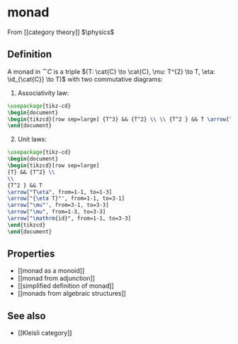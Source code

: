 # monad
From [[category theory]]
$\physics$
## Definition
A monad in $\cat{C}$ is a triple $(T: \cat{C} \to \cat{C}, \mu: T^{2} \to T, \eta: \id_{\cat{C}} \to T)$ with two commutative diagrams:
1. Associativity law:
```tikz
\usepackage{tikz-cd}
\begin{document}
\begin{tikzcd}[row sep=large] {T^3} && {T^2} \\ \\ {T^2 } && T \arrow["T\mu", from=1-1, to=1-3] \arrow["{\mu T}"', from=1-1, to=3-1] \arrow["\mu"', from=3-1, to=3-3] \arrow["\mu", from=1-3, to=3-3] \end{tikzcd}
\end{document}
```
2. Unit laws:
```tikz
\usepackage{tikz-cd}
\begin{document}
\begin{tikzcd}[row sep=large]
{T} && {T^2} \\
\\
{T^2 } && T
\arrow["T\eta", from=1-1, to=1-3]
\arrow["{\eta T}"', from=1-1, to=3-1]
\arrow["\mu"', from=3-1, to=3-3]
\arrow["\mu", from=1-3, to=3-3]
\arrow["\mathrm{id}", from=1-1, to=3-3]
\end{tikzcd}
\end{document}
```

## Properties
- [[monad as a monoid]]
- [[monad from adjunction]]
- [[simplified definition of monad]]
- [[monads from algebraic structures]]

## See also
- [[Kleisli category]]